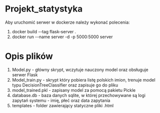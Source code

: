 # Projekt_statystyka

Aby uruchomić serwer w dockerze należy wykonać polecenia:
1. docker build --tag flask-server .
2. docker run --name server -d -p 5000:5000 server


# Opis plików
1. Model.py - główny skrypt, wczytuje nauczony model oraz obsługuje serwer Flask
2. Model_train.py - skrypt który pobiera listę polskich imion, trenuje model typu DecisionTreeClassifier oraz zapisuje go do pliku
3. model_trained.pkl - zapisany model za pomocą pakietu Pickle
4. database.db - baza danych sqlite, w której przechowywane są logi zapytań systemu - imię, płeć oraz data zapytania
5. templates - folder zawierający statyczne pliki .html
